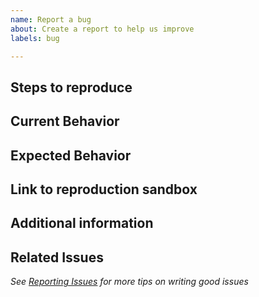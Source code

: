 ```yaml
---
name: Report a bug
about: Create a report to help us improve
labels: bug

---
```


<!-- 🚨 STOP 🚨 STOP 🚨 STOP 🚨

HELP US HELP YOU, PLEASE
- Do a quick search to avoid duplicate issues
- Provide as much information as possible (reproduction sandbox, use case for features, etc.)
- Consider using a more suitable venue for questions such as Stack Overflow, Slack, etc.

Please fill in the *entire* template below.

-->

## Steps to reproduce

<!-- Describe how to reproduce the issue -->

## Current Behavior

<!-- Describe the observed result -->

## Expected Behavior

<!-- Describe what did you expect instead, what is the desired outcome? -->

## Link to reproduction sandbox

<!-- See https://loopback.io/doc/en/contrib/Reporting-issues.html#loopback-4x-bugs  -->

## Additional information

<!--
Copy+paste the output of these two commands:
  node -e 'console.log(process.platform, process.arch, process.versions.node)'
  npm ls --prod --depth 0 | grep loopback
-->

## Related Issues

<!-- Did you find other bugs that looked similar? -->

_See [Reporting Issues](http://loopback.io/doc/en/contrib/Reporting-issues.html) for more tips on writing good issues_
